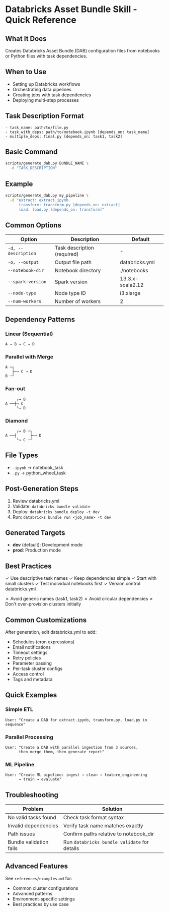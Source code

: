 # Databricks Asset Bundle Skill - Quick Reference

## What It Does
Creates Databricks Asset Bundle (DAB) configuration files from notebooks or Python files with task dependencies.

## When to Use
- Setting up Databricks workflows
- Orchestrating data pipelines
- Creating jobs with task dependencies
- Deploying multi-step processes

## Task Description Format
```
- task_name: path/to/file.py
- task_with_deps: path/to/notebook.ipynb [depends_on: task_name]
- multiple_deps: final.py [depends_on: task1, task2]
```

## Basic Command
```bash
scripts/generate_dab.py BUNDLE_NAME \
  -d "TASK_DESCRIPTION"
```

## Example
```bash
scripts/generate_dab.py my_pipeline \
  -d "extract: extract.ipynb
      transform: transform.py [depends_on: extract]
      load: load.py [depends_on: transform]"
```

## Common Options
| Option | Description | Default |
|--------|-------------|---------|
| `-d, --description` | Task description (required) | - |
| `-o, --output` | Output file path | databricks.yml |
| `--notebook-dir` | Notebook directory | ./notebooks |
| `--spark-version` | Spark version | 13.3.x-scala2.12 |
| `--node-type` | Node type ID | i3.xlarge |
| `--num-workers` | Number of workers | 2 |

## Dependency Patterns

### Linear (Sequential)
```
A → B → C → D
```

### Parallel with Merge
```
A ─┐
   ├─→ C → D
B ─┘
```

### Fan-out
```
     ┌→ B
A ──┼→ C
     └→ D
```

### Diamond
```
     ┌→ B ─┐
A ──┤      ├─→ D
     └→ C ─┘
```

## File Types
- `.ipynb` → notebook_task
- `.py` → python_wheel_task

## Post-Generation Steps
1. Review databricks.yml
2. Validate: `databricks bundle validate`
3. Deploy: `databricks bundle deploy -t dev`
4. Run: `databricks bundle run <job_name> -t dev`

## Generated Targets
- **dev** (default): Development mode
- **prod**: Production mode

## Best Practices
✓ Use descriptive task names
✓ Keep dependencies simple
✓ Start with small clusters
✓ Test individual notebooks first
✓ Version control databricks.yml

✗ Avoid generic names (task1, task2)
✗ Avoid circular dependencies
✗ Don't over-provision clusters initially

## Common Customizations
After generation, edit databricks.yml to add:
- Schedules (cron expressions)
- Email notifications
- Timeout settings
- Retry policies
- Parameter passing
- Per-task cluster configs
- Access control
- Tags and metadata

## Quick Examples

### Simple ETL
```
User: "Create a DAB for extract.ipynb, transform.py, load.py in sequence"
```

### Parallel Processing
```
User: "Create a DAB with parallel ingestion from 3 sources, 
      then merge them, then generate report"
```

### ML Pipeline
```
User: "Create ML pipeline: ingest → clean → feature_engineering 
      → train → evaluate"
```

## Troubleshooting

| Problem | Solution |
|---------|----------|
| No valid tasks found | Check task format syntax |
| Invalid dependencies | Verify task name matches exactly |
| Path issues | Confirm paths relative to notebook_dir |
| Bundle validation fails | Run `databricks bundle validate` for details |

## Advanced Features
See `references/examples.md` for:
- Common cluster configurations
- Advanced patterns
- Environment-specific settings
- Best practices by use case
